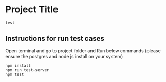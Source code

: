 # Project Title
  
	test

## Instructions for run test cases 

Open terminal and go to project folder and Run below commands (please ensure the postgres and node js install on your system)

```
npm install
npm run test-server
npm test
```
